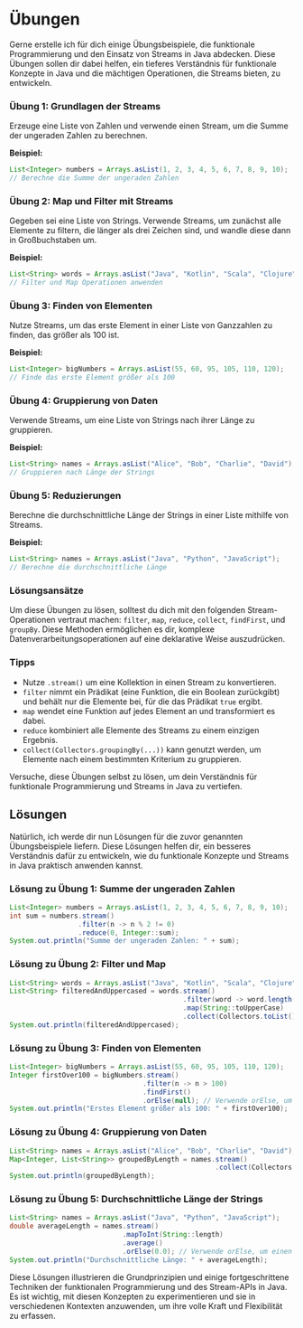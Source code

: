# Übungen

Gerne erstelle ich für dich einige Übungsbeispiele, die funktionale Programmierung und den Einsatz von Streams in Java abdecken. Diese Übungen sollen dir dabei helfen, ein tieferes Verständnis für funktionale Konzepte in Java und die mächtigen Operationen, die Streams bieten, zu entwickeln.

### Übung 1: Grundlagen der Streams
Erzeuge eine Liste von Zahlen und verwende einen Stream, um die Summe der ungeraden Zahlen zu berechnen.

**Beispiel:**
```java
List<Integer> numbers = Arrays.asList(1, 2, 3, 4, 5, 6, 7, 8, 9, 10);
// Berechne die Summe der ungeraden Zahlen
```

### Übung 2: Map und Filter mit Streams
Gegeben sei eine Liste von Strings. Verwende Streams, um zunächst alle Elemente zu filtern, die länger als drei Zeichen sind, und wandle diese dann in Großbuchstaben um.

**Beispiel:**
```java
List<String> words = Arrays.asList("Java", "Kotlin", "Scala", "Clojure");
// Filter und Map Operationen anwenden
```

### Übung 3: Finden von Elementen
Nutze Streams, um das erste Element in einer Liste von Ganzzahlen zu finden, das größer als 100 ist.

**Beispiel:**
```java
List<Integer> bigNumbers = Arrays.asList(55, 60, 95, 105, 110, 120);
// Finde das erste Element größer als 100
```

### Übung 4: Gruppierung von Daten
Verwende Streams, um eine Liste von Strings nach ihrer Länge zu gruppieren.

**Beispiel:**
```java
List<String> names = Arrays.asList("Alice", "Bob", "Charlie", "David");
// Gruppieren nach Länge der Strings
```

### Übung 5: Reduzierungen
Berechne die durchschnittliche Länge der Strings in einer Liste mithilfe von Streams.

**Beispiel:**
```java
List<String> names = Arrays.asList("Java", "Python", "JavaScript");
// Berechne die durchschnittliche Länge
```

### Lösungsansätze
Um diese Übungen zu lösen, solltest du dich mit den folgenden Stream-Operationen vertraut machen: `filter`, `map`, `reduce`, `collect`, `findFirst`, und `groupBy`. Diese Methoden ermöglichen es dir, komplexe Datenverarbeitungsoperationen auf eine deklarative Weise auszudrücken.

### Tipps
- Nutze `.stream()` um eine Kollektion in einen Stream zu konvertieren.
- `filter` nimmt ein Prädikat (eine Funktion, die ein Boolean zurückgibt) und behält nur die Elemente bei, für die das Prädikat `true` ergibt.
- `map` wendet eine Funktion auf jedes Element an und transformiert es dabei.
- `reduce` kombiniert alle Elemente des Streams zu einem einzigen Ergebnis.
- `collect(Collectors.groupingBy(...))` kann genutzt werden, um Elemente nach einem bestimmten Kriterium zu gruppieren.

Versuche, diese Übungen selbst zu lösen, um dein Verständnis für funktionale Programmierung und Streams in Java zu vertiefen.

## Lösungen

Natürlich, ich werde dir nun Lösungen für die zuvor genannten Übungsbeispiele liefern. Diese Lösungen helfen dir, ein besseres Verständnis dafür zu entwickeln, wie du funktionale Konzepte und Streams in Java praktisch anwenden kannst.

### Lösung zu Übung 1: Summe der ungeraden Zahlen
```java
List<Integer> numbers = Arrays.asList(1, 2, 3, 4, 5, 6, 7, 8, 9, 10);
int sum = numbers.stream()
                 .filter(n -> n % 2 != 0)
                 .reduce(0, Integer::sum);
System.out.println("Summe der ungeraden Zahlen: " + sum);
```

### Lösung zu Übung 2: Filter und Map
```java
List<String> words = Arrays.asList("Java", "Kotlin", "Scala", "Clojure");
List<String> filteredAndUppercased = words.stream()
                                           .filter(word -> word.length() > 3)
                                           .map(String::toUpperCase)
                                           .collect(Collectors.toList());
System.out.println(filteredAndUppercased);
```

### Lösung zu Übung 3: Finden von Elementen
```java
List<Integer> bigNumbers = Arrays.asList(55, 60, 95, 105, 110, 120);
Integer firstOver100 = bigNumbers.stream()
                                 .filter(n -> n > 100)
                                 .findFirst()
                                 .orElse(null); // Verwende orElse, um einen Standardwert zurückzugeben, falls kein Element gefunden wurde
System.out.println("Erstes Element größer als 100: " + firstOver100);
```

### Lösung zu Übung 4: Gruppierung von Daten
```java
List<String> names = Arrays.asList("Alice", "Bob", "Charlie", "David");
Map<Integer, List<String>> groupedByLength = names.stream()
                                                   .collect(Collectors.groupingBy(String::length));
System.out.println(groupedByLength);
```

### Lösung zu Übung 5: Durchschnittliche Länge der Strings
```java
List<String> names = Arrays.asList("Java", "Python", "JavaScript");
double averageLength = names.stream()
                            .mapToInt(String::length)
                            .average()
                            .orElse(0.0); // Verwende orElse, um einen Standardwert zurückzugeben, falls der Stream leer ist
System.out.println("Durchschnittliche Länge: " + averageLength);
```

Diese Lösungen illustrieren die Grundprinzipien und einige fortgeschrittene Techniken der funktionalen Programmierung und des Stream-APIs in Java. Es ist wichtig, mit diesen Konzepten zu experimentieren und sie in verschiedenen Kontexten anzuwenden, um ihre volle Kraft und Flexibilität zu erfassen.